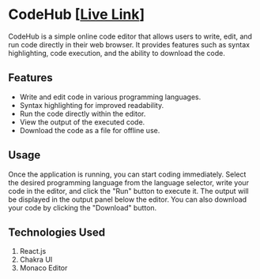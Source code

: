 # CodeHub [[Live Link](https://codecollab-d4py.onrender.com/)]

CodeHub is a simple online code editor that allows users to write, edit, and run code directly in their web browser. It provides features such as syntax highlighting, code execution, and the ability to download the code.

## Features

- Write and edit code in various programming languages.
- Syntax highlighting for improved readability.
- Run the code directly within the editor.
- View the output of the executed code.
- Download the code as a file for offline use.

## Usage
Once the application is running, you can start coding immediately. Select the desired programming language from the language selector, write your code in the editor, and click the "Run" button to execute it. The output will be displayed in the output panel below the editor. You can also download your code by clicking the "Download" button.

## Technologies Used
1. React.js
2. Chakra UI
3. Monaco Editor
